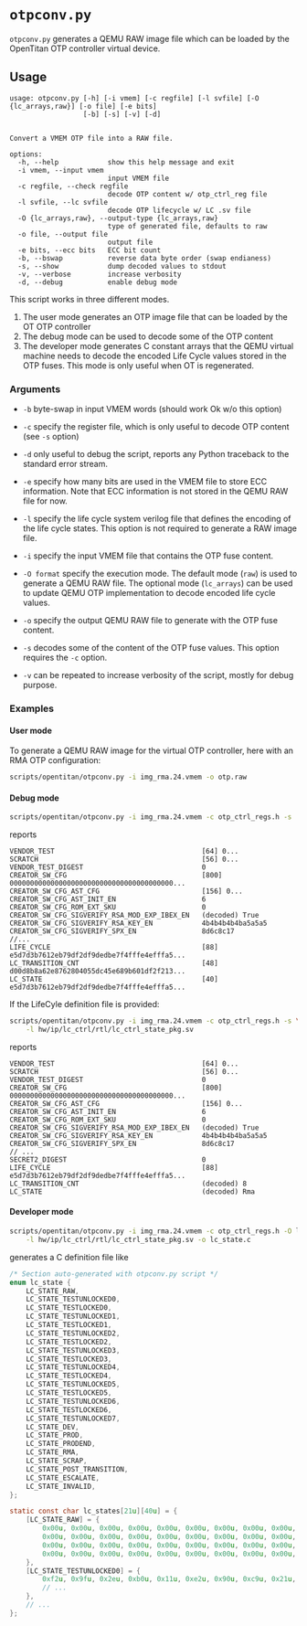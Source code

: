 # `otpconv.py`

`otpconv.py` generates a QEMU RAW image file which can be loaded by the OpenTitan OTP controller
virtual device.

## Usage

````text
usage: otpconv.py [-h] [-i vmem] [-c regfile] [-l svfile] [-O {lc_arrays,raw}] [-o file] [-e bits]
                  [-b] [-s] [-v] [-d]


Convert a VMEM OTP file into a RAW file.

options:
  -h, --help            show this help message and exit
  -i vmem, --input vmem
                        input VMEM file
  -c regfile, --check regfile
                        decode OTP content w/ otp_ctrl_reg file
  -l svfile, --lc svfile
                        decode OTP lifecycle w/ LC .sv file
  -O {lc_arrays,raw}, --output-type {lc_arrays,raw}
                        type of generated file, defaults to raw
  -o file, --output file
                        output file
  -e bits, --ecc bits   ECC bit count
  -b, --bswap           reverse data byte order (swap endianess)
  -s, --show            dump decoded values to stdout
  -v, --verbose         increase verbosity
  -d, --debug           enable debug mode
````

This script works in three different modes.

1. The user mode generates an OTP image file that can be loaded by the OT OTP controller
2. The debug mode can be used to decode some of the OTP content
3. The developer mode generates C constant arrays that the QEMU virtual machine needs to
   decode the encoded Life Cycle values stored in the OTP fuses. This mode is only useful when OT is
   regenerated.

### Arguments

* `-b` byte-swap in input VMEM words (should work Ok w/o this option)

* `-c` specify the register file, which is only useful to decode OTP content (see `-s` option)

* `-d` only useful to debug the script, reports any Python traceback to the standard error stream.

* `-e` specify how many bits are used in the VMEM file to store ECC information. Note that ECC
  information is not stored in the QEMU RAW file for now.

* `-l` specify the life cycle system verilog file that defines the encoding of the life cycle
       states. This option is not required to generate a RAW image file.

* `-i` specify the input VMEM file that contains the OTP fuse content.

* `-O format` specify the execution mode. The default mode (`raw`) is used to generate a QEMU RAW
  file. The optional mode (`lc_arrays`) can be used to update QEMU OTP implementation to decode
  encoded life cycle values.

* `-o` specify the output QEMU RAW file to generate with the OTP fuse content.

* `-s` decodes some of the content of the OTP fuse values. This option requires the `-c` option.

* `-v` can be repeated to increase verbosity of the script, mostly for debug purpose.


### Examples

#### User mode

To generate a QEMU RAW image for the virtual OTP controller, here with an RMA OTP configuration:
````sh
scripts/opentitan/otpconv.py -i img_rma.24.vmem -o otp.raw
````

#### Debug mode

````sh
scripts/opentitan/otpconv.py -i img_rma.24.vmem -c otp_ctrl_regs.h -s
````
reports

````
VENDOR_TEST                                    [64] 0...
SCRATCH                                        [56] 0...
VENDOR_TEST_DIGEST                             0
CREATOR_SW_CFG                                 [800] 0000000000000000000000000000000000000000...
CREATOR_SW_CFG_AST_CFG                         [156] 0...
CREATOR_SW_CFG_AST_INIT_EN                     6
CREATOR_SW_CFG_ROM_EXT_SKU                     0
CREATOR_SW_CFG_SIGVERIFY_RSA_MOD_EXP_IBEX_EN   (decoded) True
CREATOR_SW_CFG_SIGVERIFY_RSA_KEY_EN            4b4b4b4b4ba5a5a5
CREATOR_SW_CFG_SIGVERIFY_SPX_EN                8d6c8c17
//...
LIFE_CYCLE                                     [88] e5d7d3b7612eb79df2df9dedbe7f4fffe4efffa5...
LC_TRANSITION_CNT                              [48] d00d8b8a62e8762804055dc45e689b601df2f213...
LC_STATE                                       [40] e5d7d3b7612eb79df2df9dedbe7f4fffe4efffa5...
````

If the LifeCyle definition file is provided:
````sh
scripts/opentitan/otpconv.py -i img_rma.24.vmem -c otp_ctrl_regs.h -s \
    -l hw/ip/lc_ctrl/rtl/lc_ctrl_state_pkg.sv
````

reports

````
VENDOR_TEST                                    [64] 0...
SCRATCH                                        [56] 0...
VENDOR_TEST_DIGEST                             0
CREATOR_SW_CFG                                 [800] 0000000000000000000000000000000000000000...
CREATOR_SW_CFG_AST_CFG                         [156] 0...
CREATOR_SW_CFG_AST_INIT_EN                     6
CREATOR_SW_CFG_ROM_EXT_SKU                     0
CREATOR_SW_CFG_SIGVERIFY_RSA_MOD_EXP_IBEX_EN   (decoded) True
CREATOR_SW_CFG_SIGVERIFY_RSA_KEY_EN            4b4b4b4b4ba5a5a5
CREATOR_SW_CFG_SIGVERIFY_SPX_EN                8d6c8c17
// ...
SECRET2_DIGEST                                 0
LIFE_CYCLE                                     [88] e5d7d3b7612eb79df2df9dedbe7f4fffe4efffa5...
LC_TRANSITION_CNT                              (decoded) 8
LC_STATE                                       (decoded) Rma
````

#### Developer mode

````sh
scripts/opentitan/otpconv.py -i img_rma.24.vmem -c otp_ctrl_regs.h -O lc_arrays \
    -l hw/ip/lc_ctrl/rtl/lc_ctrl_state_pkg.sv -o lc_state.c
````

generates a C definition file like

````c
/* Section auto-generated with otpconv.py script */
enum lc_state {
    LC_STATE_RAW,
    LC_STATE_TESTUNLOCKED0,
    LC_STATE_TESTLOCKED0,
    LC_STATE_TESTUNLOCKED1,
    LC_STATE_TESTLOCKED1,
    LC_STATE_TESTUNLOCKED2,
    LC_STATE_TESTLOCKED2,
    LC_STATE_TESTUNLOCKED3,
    LC_STATE_TESTLOCKED3,
    LC_STATE_TESTUNLOCKED4,
    LC_STATE_TESTLOCKED4,
    LC_STATE_TESTUNLOCKED5,
    LC_STATE_TESTLOCKED5,
    LC_STATE_TESTUNLOCKED6,
    LC_STATE_TESTLOCKED6,
    LC_STATE_TESTUNLOCKED7,
    LC_STATE_DEV,
    LC_STATE_PROD,
    LC_STATE_PRODEND,
    LC_STATE_RMA,
    LC_STATE_SCRAP,
    LC_STATE_POST_TRANSITION,
    LC_STATE_ESCALATE,
    LC_STATE_INVALID,
};

static const char lc_states[21u][40u] = {
    [LC_STATE_RAW] = {
        0x00u, 0x00u, 0x00u, 0x00u, 0x00u, 0x00u, 0x00u, 0x00u, 0x00u, 0x00u,
        0x00u, 0x00u, 0x00u, 0x00u, 0x00u, 0x00u, 0x00u, 0x00u, 0x00u, 0x00u,
        0x00u, 0x00u, 0x00u, 0x00u, 0x00u, 0x00u, 0x00u, 0x00u, 0x00u, 0x00u,
        0x00u, 0x00u, 0x00u, 0x00u, 0x00u, 0x00u, 0x00u, 0x00u, 0x00u, 0x00u
    },
    [LC_STATE_TESTUNLOCKED0] = {
        0xf2u, 0x9fu, 0x2eu, 0xb0u, 0x11u, 0xe2u, 0x90u, 0xc9u, 0x21u, 0x0fu,
        // ...
    },
    // ...
};
````
